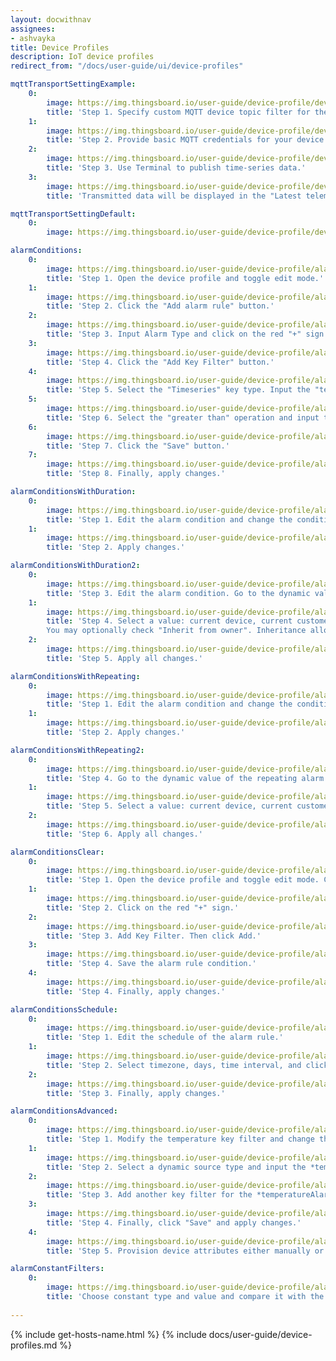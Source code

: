 ```yaml
---
layout: docwithnav
assignees:
- ashvayka
title: Device Profiles
description: IoT device profiles
redirect_from: "/docs/user-guide/ui/device-profiles"

mqttTransportSettingExample:
    0:
        image: https://img.thingsboard.io/user-guide/device-profile/device-profile-transport-setting-mqtt-example-1-ce.png
        title: 'Step 1. Specify custom MQTT device topic filter for the Device profile.'
    1:
        image: https://img.thingsboard.io/user-guide/device-profile/device-profile-transport-setting-mqtt-example-2-ce.png
        title: 'Step 2. Provide basic MQTT credentials for your device with the client id ‘c1’, username ‘t1’ and password ‘secret’.'
    2:
        image: https://img.thingsboard.io/user-guide/device-profile/device-profile-transport-setting-mqtt-example-3-ce.png
        title: 'Step 3. Use Terminal to publish time-series data.'
    3:
        image: https://img.thingsboard.io/user-guide/device-profile/device-profile-transport-setting-mqtt-example-4-ce.png
        title: 'Transmitted data will be displayed in the "Latest telemetry" tab of the device.'

mqttTransportSettingDefault:
    0:
        image: https://img.thingsboard.io/user-guide/device-profile/device-profile-transport-setting-mqtt-1-ce.png

alarmСonditions:
    0:
        image: https://img.thingsboard.io/user-guide/device-profile/alarm-example-1-step-1-ce.png
        title: 'Step 1. Open the device profile and toggle edit mode.'
    1:
        image: https://img.thingsboard.io/user-guide/device-profile/alarm-example-1-step-2-ce.png
        title: 'Step 2. Click the "Add alarm rule" button.'
    2:
        image: https://img.thingsboard.io/user-guide/device-profile/alarm-example-1-step-3-ce.png
        title: 'Step 3. Input Alarm Type and click on the red "+" sign.'
    3:
        image: https://img.thingsboard.io/user-guide/device-profile/alarm-example-1-step-4-ce.png
        title: 'Step 4. Click the "Add Key Filter" button.'
    4:
        image: https://img.thingsboard.io/user-guide/device-profile/alarm-example-1-step-5-ce.png
        title: 'Step 5. Select the "Timeseries" key type. Input the "temperature" key name. Change "Value type" to "Numeric". Click the "Add" button.'
    5:
        image: https://img.thingsboard.io/user-guide/device-profile/alarm-example-1-step-6-ce.png
        title: 'Step 6. Select the "greater than" operation and input the threshold value. Click "Add".'
    6:
        image: https://img.thingsboard.io/user-guide/device-profile/alarm-example-1-step-7-ce.png
        title: 'Step 7. Click the "Save" button.'
    7:
        image: https://img.thingsboard.io/user-guide/device-profile/alarm-example-1-step-8-ce.png
        title: 'Step 8. Finally, apply changes.'

alarmСonditionsWithDuration:
    0:
        image: https://img.thingsboard.io/user-guide/device-profile/alarm-example-2-step-1-ce.png
        title: 'Step 1. Edit the alarm condition and change the condition type to "Duration". Specify duration value and unit. Save the condition.'
    1:
        image: https://img.thingsboard.io/user-guide/device-profile/alarm-example-2-step-2-ce.png
        title: 'Step 2. Apply changes.'

alarmСonditionsWithDuration2:
    0:
        image: https://img.thingsboard.io/user-guide/device-profile/alarm-example-2-step-4-ce.png
        title: 'Step 3. Edit the alarm condition. Go to the dynamic value of the alarm delay by pressing the "Switch to dynamic value" button;'
    1:
        image: https://img.thingsboard.io/user-guide/device-profile/alarm-example-2-step-5-ce.png
        title: 'Step 4. Select a value: current device, current customer or current tenant. And specify the attribute from which the alarm threshold value will be taken.
        You may optionally check "Inherit from owner". Inheritance allows to take the threshold value from customer if it is not set on the device level. If the attribute value is not set on both device and customer levels, rule will take the value from the tenant attributes;'
    2:
        image: https://img.thingsboard.io/user-guide/device-profile/alarm-example-2-step-6-ce.png
        title: 'Step 5. Apply all changes.'

alarmСonditionsWithRepeating:
    0:
        image: https://img.thingsboard.io/user-guide/device-profile/alarm-example-3-step-1-ce.png
        title: 'Step 1. Edit the alarm condition and change the condition type to "Repeating". Specify "3" as "Count of events" to trigger the alarm. This value will be used by default, if no attribute is set for your device. Save the condition.'
    1:
        image: https://img.thingsboard.io/user-guide/device-profile/alarm-example-3-step-2-ce.png
        title: 'Step 2. Apply changes.'

alarmСonditionsWithRepeating2:
    0:
        image: https://img.thingsboard.io/user-guide/device-profile/alarm-example-3-step-3-ce.png
        title: 'Step 4. Go to the dynamic value of the repeating alarm condition by pressing the "Switch to dynamic value" button;'
    1:
        image: https://img.thingsboard.io/user-guide/device-profile/alarm-example-3-step-4-ce.png
        title: 'Step 5. Select a value: current device, current customer or current tenant. And specify the attribute from which the value will be taken, how many times the threshold value must be exceeded for an alarm to be triggered. You may optionally check "Inherit from owner". Inheritance allows to take the threshold value from customer if it is not set on the device level. If the attribute value is not set on both device and customer levels, rule will take the value from the tenant attributes;'
    2:
        image: https://img.thingsboard.io/user-guide/device-profile/alarm-example-3-step-5-ce.png
        title: 'Step 6. Apply all changes.'

alarmСonditionsClear:
    0:
        image: https://img.thingsboard.io/user-guide/device-profile/alarm-example-4-step-1-ce.png
        title: 'Step 1. Open the device profile and toggle edit mode. Click the "Add clear condition" button.'
    1:
        image: https://img.thingsboard.io/user-guide/device-profile/alarm-example-4-step-2-ce.png
        title: 'Step 2. Click on the red "+" sign.'
    2:
        image: https://img.thingsboard.io/user-guide/device-profile/alarm-example-4-step-3-ce.png
        title: 'Step 3. Add Key Filter. Then click Add.'
    3:
        image: https://img.thingsboard.io/user-guide/device-profile/alarm-example-4-step-4-ce.png
        title: 'Step 4. Save the alarm rule condition.'
    4:
        image: https://img.thingsboard.io/user-guide/device-profile/alarm-example-4-step-5-ce.png
        title: 'Step 4. Finally, apply changes.'

alarmСonditionsSchedule:
    0:
        image: https://img.thingsboard.io/user-guide/device-profile/alarm-example-5-step-1-ce.png
        title: 'Step 1. Edit the schedule of the alarm rule.'
    1:
        image: https://img.thingsboard.io/user-guide/device-profile/alarm-example-5-step-2-ce.png
        title: 'Step 2. Select timezone, days, time interval, and click "Save".'
    2:
        image: https://img.thingsboard.io/user-guide/device-profile/alarm-example-5-step-3-ce.png
        title: 'Step 3. Finally, apply changes.'

alarmСonditionsAdvanced:
    0:
        image: https://img.thingsboard.io/user-guide/device-profile/alarm-example-6-step-1-ce.png
        title: 'Step 1. Modify the temperature key filter and change the value type to dynamic.'
    1:
        image: https://img.thingsboard.io/user-guide/device-profile/alarm-example-6-step-2-ce.png
        title: 'Step 2. Select a dynamic source type and input the *temperatureAlarmThreshold*, then click "Update". You may optionally check "Inherit from owner". Inheritance allows to take the threshold value from customer if it is not set on the device level. If the attribute value is not set on both device and customer levels, rule will take the value from the tenant attributes.'
    2:
        image: https://img.thingsboard.io/user-guide/device-profile/alarm-example-6-step-3-ce.png
        title: 'Step 3. Add another key filter for the *temperatureAlarmFlag*, then click "Add".'
    3:
        image: https://img.thingsboard.io/user-guide/device-profile/alarm-example-6-step-4-ce.png
        title: 'Step 4. Finally, click "Save" and apply changes.'
    4:
        image: https://img.thingsboard.io/user-guide/device-profile/alarm-example-6-step-5-ce.png
        title: 'Step 5. Provision device attributes either manually or via the script.'

alarmСonstantFilters:
    0:
        image: https://img.thingsboard.io/user-guide/device-profile/alarm-example-7-step-1-ce.png
        title: 'Choose constant type and value and compare it with the value of the tenant or customer attribute. Apply all changes.'
 
---
```


{% include get-hosts-name.html %}
{% include docs/user-guide/device-profiles.md %}